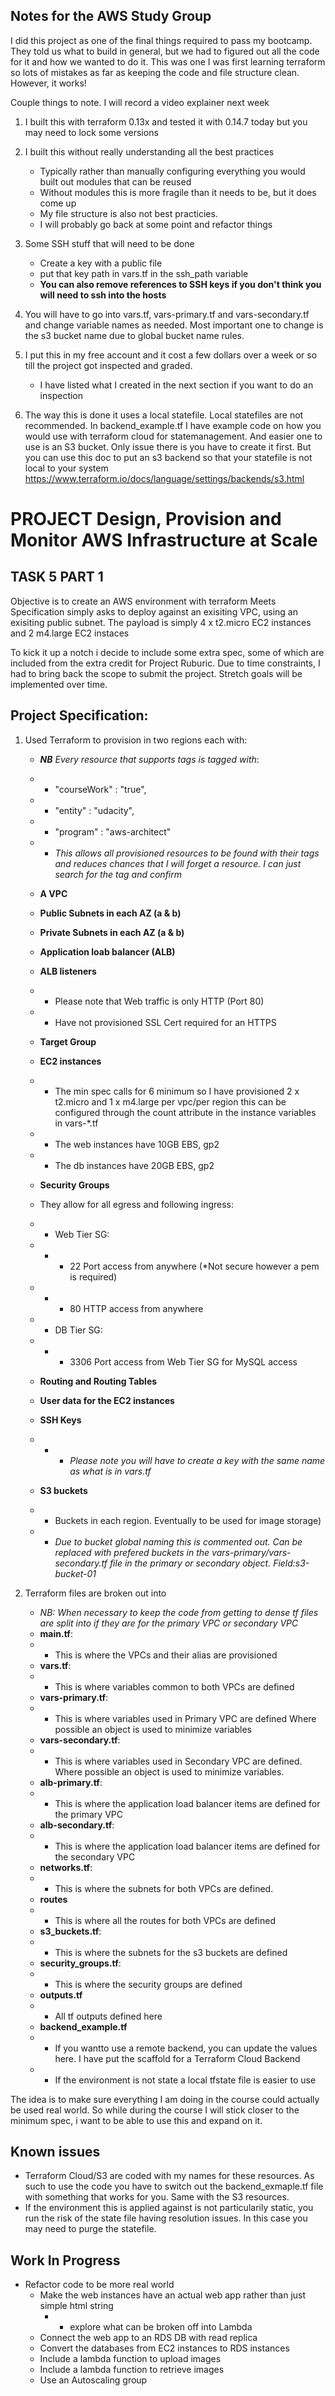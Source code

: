 ## Notes for the AWS Study Group

I did this project as one of the final things required to pass my bootcamp. They told us what to build in general, but we had to figured out all the code for it and how we wanted to do it. This was one I was first learning terraform so lots of mistakes as far as keeping the code and file structure clean. However, it works!

Couple things to note. I will record a video explainer next week 

1.  I built this with terraform 0.13x and tested it with 0.14.7 today but you may need to lock some versions

2.  I built this without really understanding all the best practices
    - Typically rather than manually configuring everything you would built out modules that can be reused
    - Without modules this is more fragile than it needs to be, but it does come up
    - My file structure is also not best practicies.
    - I will probably go back at some point and refactor things

3.  Some SSH stuff that will need to be done
    - Create a key with a public file
    - put that key path in vars.tf in the ssh_path variable
    - **You can also remove references to SSH keys if you don't think you will need to ssh into the hosts**

4.  You will have to go into vars.tf, vars-primary.tf and vars-secondary.tf and change variable names as needed.
    Most important one to change is the s3 bucket name due to global bucket name rules.

5.  I put this in my free account and it cost a few dollars over a week or so till the project got inspected and graded.
    - I have listed what I created in the next section if you want to do an inspection

6.  The way this is done it uses a local statefile. Local statefiles are not recommended.
    In backend_example.tf I have example code on how you would use with terraform cloud for statemanagement.
    And easier one to use is an S3 bucket. Only issue there is you have to create it first. But you can use this doc
    to put an s3 backend so that your statefile is not local to your system
    https://www.terraform.io/docs/language/settings/backends/s3.html

# PROJECT Design, Provision and Monitor AWS Infrastructure at Scale
## TASK 5 PART 1

Objective is to create an AWS environment with terraform
Meets Specification simply asks to deploy against an exisiting VPC, using an exisiting public subnet. The payload is simply 4 x t2.micro EC2 instances and 2 m4.large EC2 instaces

To kick it up a notch i decide to include some extra spec, some of which are included from the extra credit for Project Ruburic.
Due to time constraints, I had to bring back the scope to submit the project. Stretch goals will be implemented over time.
## Project Specification:

1.  Used Terraform to provision in two regions each with:
    - ***NB** Every resource that supports tags is tagged with*:
    - - "courseWork" : "true",
    - - "entity" : "udacity",
    - - "program" : "aws-architect"
    - - *This allows all provisioned resources to be found with their tags and reduces chances that I will forget a resource. I can just search for the tag and confirm*

    - **A VPC**
    - **Public Subnets in each AZ (a & b)**
    - **Private Subnets in each AZ (a & b)**
    - **Application loab balancer (ALB)**
    - **ALB listeners**
    - - Please note that Web traffic is only HTTP (Port 80) 
    - - Have not provisioned SSL Cert required for an HTTPS
    - **Target Group**
    - **EC2 instances**
    - - The min spec calls for 6 minimum so I have
        provisioned 2 x t2.micro and 1 x m4.large per vpc/per region
        this can be configured through the count attribute in the 
        instance variables in vars-*.tf
    - - The web instances have 10GB EBS, gp2
    - - The db instances have 20GB EBS, gp2
    - **Security Groups** 
    - They allow for all egress and following ingress:
    - - Web Tier SG:
    - - - 22 Port access from anywhere (*Not secure however a pem is required)
    - - - 80 HTTP access from anywhere
    - - DB Tier SG:
    - - - 3306 Port access from Web Tier SG for MySQL access
    - **Routing and Routing Tables**
    - **User data for the EC2 instances**
    - **SSH Keys** 
    - - * *Please note you will have to create a key with the same name as what is in vars.tf*
    - **S3 buckets** 
    - - Buckets in each region. Eventually to be used for image storage)
    - - *Due to bucket global naming this is commented out. Can be replaced with prefered buckets in the vars-primary/vars-secondary.tf file in the primary or secondary object. Field:s3-bucket-01*

2. Terraform files are broken out into
    - *NB: When necessary to keep the code from getting to dense tf files are split into if they are for the primary VPC or secondary VPC*
    - **main.tf**:
    - - This is where the VPCs and their alias are provisioned
    - **vars.tf**:
    - - This is where variables common to both VPCs are defined
    - **vars-primary.tf**:
    - - This is where variables used in Primary VPC are defined
    Where possible an object is used to minimize variables
    - **vars-secondary.tf**:
    - - This is where variables used in Secondary VPC are defined.
    Where possible an object is used to minimize variables.
    - **alb-primary.tf**:
    - - This is where the application load balancer items are defined for the primary VPC
    - **alb-secondary.tf**:
    - - This is where the application load balancer items are defined for the secondary VPC
    - **networks.tf**:
    - - This is where the subnets for both VPCs are defined.
    - **routes**
    - - This is where all the routes for both VPCs are defined
    - **s3_buckets.tf**:
    - - This is where the subnets for the s3 buckets are defined
    - **security_groups.tf**:
    - - This is where the security groups are defined
    - **outputs.tf**
    - - All tf outputs defined here
    - **backend_example.tf**
    - - If you wantto use a remote backend, you can update the values here. I have put the scaffold for a Terraform Cloud Backend
    - - If the environment is not state a local tfstate file is easier to use

The idea is to make sure everything I am doing in the course could actually be used real world. So while during the course I will stick closer to the minimum spec, i want to be able to use this and expand on it.

## Known issues
-   Terraform Cloud/S3 are coded with my names for these resources. As such to use the code you have to switch out the backend_exmaple.tf file with
    something that works for you. Same with the S3 resources.
-   If the environment this is applied against is not particularily static, you run the risk of the state file having resolution issues.
In this case you may need to purge the statefile.

## Work In Progress

- Refactor code to be more real world
    - Make the web instances have an actual web app rather than just simple html string
        - - explore what can be broken off into Lambda
    - Connect the web app to an RDS DB with read replica
    - Convert the databases from EC2 instances to RDS instances
    - Include a lambda function to upload images
    - Include a lambda function to retrieve images
    - Use an Autoscaling group
